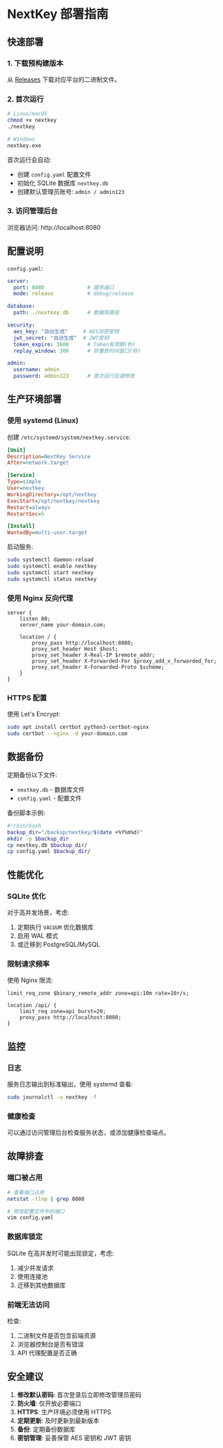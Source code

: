 # NextKey 部署指南

## 快速部署

### 1. 下载预构建版本

从 [Releases](https://github.com/HYB-0225/nextkey/releases) 下载对应平台的二进制文件。

### 2. 首次运行

```bash
# Linux/macOS
chmod +x nextkey
./nextkey

# Windows
nextkey.exe
```

首次运行会自动:
- 创建 `config.yaml` 配置文件
- 初始化 SQLite 数据库 `nextkey.db`
- 创建默认管理员账号: `admin / admin123`

### 3. 访问管理后台

浏览器访问: http://localhost:8080

## 配置说明

`config.yaml`:

```yaml
server:
  port: 8080              # 服务端口
  mode: release           # debug/release

database:
  path: ./nextkey.db      # 数据库路径

security:
  aes_key: "自动生成"     # AES加密密钥
  jwt_secret: "自动生成"  # JWT密钥
  token_expire: 3600      # Token有效期(秒)
  replay_window: 300      # 防重放时间窗口(秒)

admin:
  username: admin
  password: admin123      # 首次运行后请修改
```

## 生产环境部署

### 使用 systemd (Linux)

创建 `/etc/systemd/system/nextkey.service`:

```ini
[Unit]
Description=NextKey Service
After=network.target

[Service]
Type=simple
User=nextkey
WorkingDirectory=/opt/nextkey
ExecStart=/opt/nextkey/nextkey
Restart=always
RestartSec=5

[Install]
WantedBy=multi-user.target
```

启动服务:

```bash
sudo systemctl daemon-reload
sudo systemctl enable nextkey
sudo systemctl start nextkey
sudo systemctl status nextkey
```

### 使用 Nginx 反向代理

```nginx
server {
    listen 80;
    server_name your-domain.com;

    location / {
        proxy_pass http://localhost:8080;
        proxy_set_header Host $host;
        proxy_set_header X-Real-IP $remote_addr;
        proxy_set_header X-Forwarded-For $proxy_add_x_forwarded_for;
        proxy_set_header X-Forwarded-Proto $scheme;
    }
}
```

### HTTPS 配置

使用 Let's Encrypt:

```bash
sudo apt install certbot python3-certbot-nginx
sudo certbot --nginx -d your-domain.com
```

## 数据备份

定期备份以下文件:
- `nextkey.db` - 数据库文件
- `config.yaml` - 配置文件

备份脚本示例:

```bash
#!/bin/bash
backup_dir="/backup/nextkey/$(date +%Y%m%d)"
mkdir -p $backup_dir
cp nextkey.db $backup_dir/
cp config.yaml $backup_dir/
```

## 性能优化

### SQLite 优化

对于高并发场景，考虑:
1. 定期执行 `VACUUM` 优化数据库
2. 启用 WAL 模式
3. 或迁移到 PostgreSQL/MySQL

### 限制请求频率

使用 Nginx 限流:

```nginx
limit_req_zone $binary_remote_addr zone=api:10m rate=10r/s;

location /api/ {
    limit_req zone=api burst=20;
    proxy_pass http://localhost:8080;
}
```

## 监控

### 日志

服务日志输出到标准输出，使用 systemd 查看:

```bash
sudo journalctl -u nextkey -f
```

### 健康检查

可以通过访问管理后台检查服务状态，或添加健康检查端点。

## 故障排查

### 端口被占用

```bash
# 查看端口占用
netstat -tlnp | grep 8080

# 修改配置文件中的端口
vim config.yaml
```

### 数据库锁定

SQLite 在高并发时可能出现锁定，考虑:
1. 减少并发请求
2. 使用连接池
3. 迁移到其他数据库

### 前端无法访问

检查:
1. 二进制文件是否包含前端资源
2. 浏览器控制台是否有错误
3. API 代理配置是否正确

## 安全建议

1. **修改默认密码**: 首次登录后立即修改管理员密码
2. **防火墙**: 仅开放必要端口
3. **HTTPS**: 生产环境必须使用 HTTPS
4. **定期更新**: 及时更新到最新版本
5. **备份**: 定期备份数据库
6. **密钥管理**: 妥善保管 AES 密钥和 JWT 密钥

